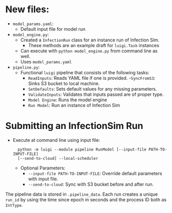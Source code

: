 # New files:

- `model_params.yaml`:
    +  Default input file for model run
- `model_engine.py`:
    + Created a `InfectionRun` class for an instance run of Infection Sim.
        - These methods are an example draft for `luigi.Task` instances
    + Can execute with `python model_engine.py` from command line as well.
    + Uses `model_params.yaml`
- `pipeline.py`:
    + Functional `luigi` pipeline that consists of the following tasks:
        - `ReadInputs`: Reads YAML file if one is provided.
        -`SyncFromS3`: Sinks S3 bucket to local machine.
        - `SetDefaults`: Sets default values for any missing parameters.
        - `ValidateInputs`: Validates that inputs passed are of proper type.
        - `Model Engine`: Runs the model engine
        - `Run Model`: Run an instance of Infection Sim

# Submitting an InfectionSim Run

- Execute at command line using input file:

        python -m luigi --module pipeline RunModel [--input-file PATH-TO-INPUT-FILE]
        [--send-to-cloud] --local-scheduler

    - Optional Parameters:
        - `--input-file PATH-TO-INPUT-FILE`: Override default parameters with input file.
        - `--send-to-cloud`: Sync with S3 bucket before and after run.

The pipeline data is stored in `.pipeline_data`. Each run creates a unique `run_id` by using the time since epoch in seconds and the process ID both as `IntType`.
